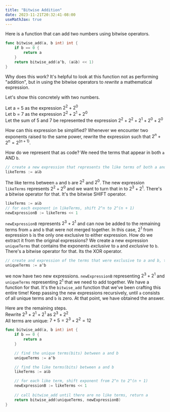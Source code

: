 ```yaml
---
title: "Bitwise Addition"
date: 2023-11-21T20:32:41-08:00
useMathJax: true
---
```

Here is a function that can add two numbers using bitwise operators.
```Go
func bitwise_add(a, b int) int {
    if b == 0 {
        return a
    }
    return bitwise_add(a^b, (a&b) << 1)
}
```

Why does this work? It's helpful to look at this function not as performing "addition", but in using the bitwise operators to _rewrite_ a mathematical expression. 

Let's show this concretely with two numbers.  

Let a = 5 as the expression $2^2 + 2^0$  
Let b = 7 as the expression $2^2 + 2^1 + 2^0$  
Let the sum of 5 and 7 be represented the expression
$2^2 + 2^2 + 2^1 + 2^0 + 2^0$

How can this expression be simplified? Whenever we encounter two exponents raised to the same power, rewrite the expression such that $2^n + 2^n = 2^{(n+1)}$.  

How do we represent that as code? We need the terms that appear in both `a` AND `b`.

```Go
// create a new expression that represents the like terms of both a and b
likeTerms := a&b
```

The like terms between `a` and `b` are $2^2$ and $2^0$. The new expression `likeTerms` represents $2^2 + 2^0$ and we want to turn that in to $2^3 + 2^1$. There's a bitwise operator for that. It's the bitwise SHIFT operator.

```go
likeTerms := a&b
// for each exponent in likeTerms, shift 2^n to 2^(n + 1)
newExpressionB := likeTerms << 1
```

`newExpressionB` represents $2^3 + 2^1$ and can now be added to the remaining terms from `a` and `b` that were not merged together. In this case, $2^1$ from expression `b` is the only one exclusive to either expression. How do we extract it from the original expressions? We create a new expression `uniqueTerms` that contains the exponents _exclusive_ to `a` and _exclusive_ to `b`. There's a bitwise operator for that. Its the XOR operator.

```Go
// create and expression of the terms that were exclusive to a and b, the terms that didn't get rewritten in to newExpressionB
uniqueTerms := a^b
```

we now have two new expressions. `newExpressionB` representing $2^3 + 2^1$ and `uniqueTerms` representing $2^1$ that we need to add together. We have a function for that. It's the `bitwise_add` function that we've been crafting this entire time! Keep passing the new expressions recursively, until `a` consists of all unique terms and `b` is zero. At that point, we have obtained the answer.  

Here are the remaining steps.  
Rewrite $2^3 + 2^1 + 2^1$ as $2^3 + 2^2$  
All terms are unique: $7 + 5 = 2^3 + 2^2 = 12$


```Go
func bitwise_add(a, b int) int {
    if b == 0 {
        return a
    }

    // find the unique terms(bits) between a and b
    uniqueTerms := a^b

    // find the like terms(bits) between a and b
    likeTerms := a&b

    // for each like term, shift exponent from 2^n to 2^(n + 1)
    newExpressionB := likeTerms << 1
  
    // call bitwise_add until there are no like terms, return a
    return bitwise_add(uniqueTerms, newExpressionB)
}
```






